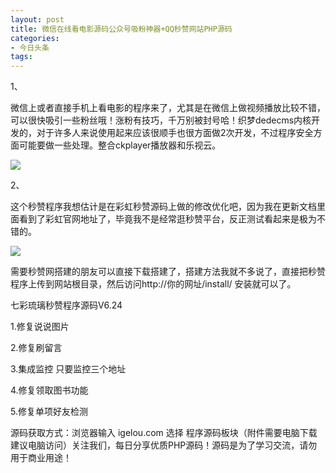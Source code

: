 ```yaml
---
layout: post
title: 微信在线看电影源码公众号吸粉神器+QQ秒赞网站PHP源码
categories:
- 今日头条
tags:
---
```

1、

微信上或者直接手机上看电影的程序来了，尤其是在微信上做视频播放比较不错，可以很快吸引一些粉丝哦！涨粉有技巧，千万别被封号哈！织梦dedecms内核开发的，对于许多人来说使用起来应该很顺手也很方面做2次开发，不过程序安全方面可能要做一些处理。整合ckplayer播放器和乐视云。

![](http://p3.pstatp.com/large/96d0009c13d8c59e815)

2、

这个秒赞程序我想估计是在彩虹秒赞源码上做的修改优化吧，因为我在更新文档里面看到了彩虹官网地址了，毕竟我不是经常逛秒赞平台，反正测试看起来是极为不错的。

![](http://p1.pstatp.com/large/96d0009c1386b0e8271)

需要秒赞网搭建的朋友可以直接下载搭建了，搭建方法我就不多说了，直接把秒赞程序上传到网站根目录，然后访问http://你的网址/install/ 安装就可以了。

七彩琉璃秒赞程序源码V6.24

1.修复说说图片

2.修复刷留言

3.集成监控 只要监控三个地址

4.修复领取图书功能

5.修复单项好友检测

源码获取方式：浏览器输入 igelou.com 选择 程序源码板块（附件需要电脑下载建议电脑访问）关注我们，每日分享优质PHP源码！源码是为了学习交流，请勿用于商业用途！